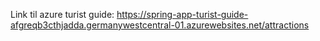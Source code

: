 Link til azure turist guide:
https://spring-app-turist-guide-afgreqb3cthjadda.germanywestcentral-01.azurewebsites.net/attractions
